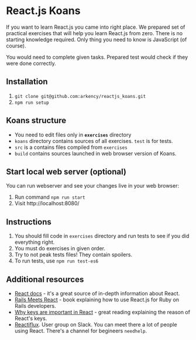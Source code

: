 # React.js Koans

If you want to learn React.js you came into right place. We prepared set of practical exercises that
will help you learn React.js from zero. There is no starting knowledge required. Only thing you need
to know is JavaScript (of course).

You would need to complete given tasks. Prepared test would check if they were done correctly.

## Installation

  1. `git clone git@github.com:arkency/reactjs_koans.git`
  2. `npm run setup`

## Koans structure

 * You need to edit files only in **`exercises`** directory
 * `koans` directory contains sources of all exercises. `test` is for tests.
 * `src` is a contains files compiled from `exercises`
 * `build` contains sources launched in web browser version of Koans.
 
## Start local web server (optional)

You can run webserver and see your changes live in your web browser:

  1. Run command `npm run start`
  2. Visit http://localhost:8080/

## Instructions

  1. You should fill code in `exercises` directory and run tests to see if you did everything right.
  2. You must do exercises in given order.
  3. Try to not peak tests files! They contain spoilers.
  4. To run tests, use `npm run test-es6`

## Additional resources

  * [React docs](https://facebook.github.io/react/docs/getting-started.html) - it's a great source of in-depth information about React.
  * [Rails Meets React](http://blog.arkency.com/rails-react/) - book explaining how to use React.js for Ruby on Rails developers.
  * [Why keys are important in React](http://blog.arkency.com/2014/10/react-dot-js-and-dynamic-children-why-the-keys-are-important/) - great reading explaining the reason of React's keys.
  * [Reactiflux](http://www.reactiflux.com/). User group on Slack. You can meet there a lot of people using React. There's a channel for begineers `needhelp`.

